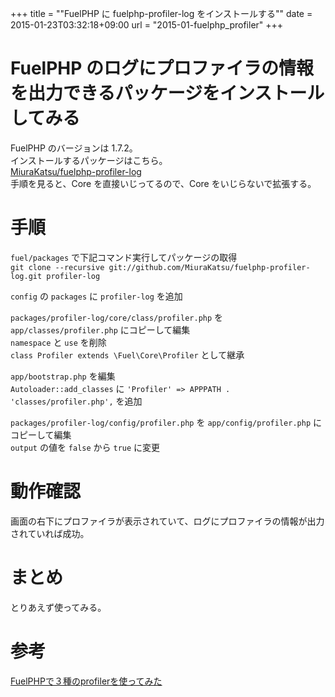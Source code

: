+++
title = ""FuelPHP に fuelphp-profiler-log をインストールする""
date = 2015-01-23T03:32:18+09:00
url = "2015-01-fuelphp_profiler"
+++

FuelPHP のログにプロファイラの情報を出力できるパッケージをインストールしてみる
====
FuelPHP のバージョンは 1.7.2。  
インストールするパッケージはこちら。  
[MiuraKatsu/fuelphp-profiler-log](https://github.com/MiuraKatsu/fuelphp-profiler-log)  
手順を見ると、Core を直接いじってるので、Core をいじらないで拡張する。

手順
====
`fuel/packages` で下記コマンド実行してパッケージの取得  
`git clone --recursive git://github.com/MiuraKatsu/fuelphp-profiler-log.git profiler-log`

`config` の `packages` に `profiler-log` を追加

`packages/profiler-log/core/class/profiler.php` を `app/classes/profiler.php` にコピーして編集  
`namespace` と `use` を削除  
`class Profiler extends \Fuel\Core\Profiler` として継承

`app/bootstrap.php` を編集  
`Autoloader::add_classes` に `'Profiler' => APPPATH . 'classes/profiler.php',` を追加

`packages/profiler-log/config/profiler.php` を `app/config/profiler.php` にコピーして編集  
`output` の値を `false` から `true` に変更

動作確認
====
画面の右下にプロファイラが表示されていて、ログにプロファイラの情報が出力されていれば成功。

まとめ
====
とりあえず使ってみる。

参考
====
[FuelPHPで３種のprofilerを使ってみた](http://www.slideshare.net/MiuraKatsu/ss-26186401)
